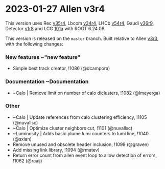 2023-01-27 Allen v3r4
===

This version uses
Rec [v35r4](../../../../Rec/-/tags/v35r4),
Lbcom [v34r4](../../../../Lbcom/-/tags/v34r4),
LHCb [v54r4](../../../../LHCb/-/tags/v54r4),
Gaudi [v36r9](../../../../Gaudi/-/tags/v36r9),
Detector [v1r8](../../../../Detector/-/tags/v1r8) and
LCG [101a](http://lcginfo.cern.ch/release/101a_LHCB_7/) with ROOT 6.24.08.

This version is released on the `master` branch.
Built relative to Allen [v3r3](/../../tags/v3r3), with the following changes:

### New features ~"new feature"

- Simple best track creator, !1086 (@dcampora)

### Documentation ~Documentation

- ~Calo | Remove limit on number of calo diclusters, !1082 (@lmeyerga)

### Other

- ~Calo | Update references from calo clustering efficiency, !1105 (@nuvallsc)
- ~Calo | Optimize cluster neighbors cut, !1101 (@nuvallsc)
- ~Luminosity | Adds basic plume lumi counters to lumi line, !1040 (@sxian)
- Remove unused and obsolete header inclusion, !1099 (@graven)
- Add missing link library, !1094 (@rmatev)
- Return error count from allen event loop to allow detection of errors, !1062 (@raaij)
